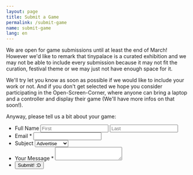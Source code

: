 ```yaml
---
layout: page
title: Submit a Game
permalink: /submit-game
name: submit-game
lang: en
---
```


We are open for game submissions until at least the end of March!  
However we'd like to remark that tinypalace is a curated exhibition and we may not be able to include every submission because it may not fit the curation, festival theme or we may just not have enough space for it.

We'll try let you know as soon as possible if we would like to include your work or not. And if you don't get selected we hope you consider participating in the Open-Screen-Corner, where anyone can bring a laptop and a controller and display their game (We'll have more infos on that soon!).

Anyway, please tell us a bit about your game:

<form action="//formspree.io/tinypalace@posteo.de" method="POST">
<ul class="form">
    <li>
      <label>Full Name</label>
      <input type="text" name="field1" class="field-divided" placeholder="First" />&nbsp;<input type="text" name="field2" class="field-divided" placeholder="Last" /></li>
    <li>
        <label>Email <span class="required">*</span></label>
        <input type="email" name="_replyto" class="field-long" />
    </li>
    <li>
        <label>Subject</label>
        <select name="field4" class="field-select">
        <option value="Advertise">Advertise</option>
        <option value="Partnership">Partnership</option>
        <option value="General Question">General</option>
        </select>
    </li>
    <li>
        <label>Your Message <span class="required">*</span></label>
        <textarea name="field5" id="field5" class="field-long field-textarea"></textarea>
    </li>
    <input type="hidden" name="_next" value="//site.io/thanks.html" />
    <input type="hidden" name="_subject" value="New submission!" />
    <input type="text" name="_gotcha" style="display:none" />
    <li>
        <input type="submit" value="Submit! :D" />
    </li>
</ul>
</form>
